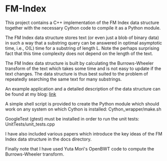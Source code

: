 FM-Index
========

This project contains a C++ implementation of the FM Index data structure together with the necessary Cython code to compile it as a Python module.

The FM Index data structure stores text (or even just a blob of binary data) in such a way that a substring query can be answered in optimal asymptotic time, i.e., O(L) time for a substring of length L. Note the perhaps surprising fact that this time complexity does not depend on the length of the text.

The FM Index data structure is built by calculating the Burrows-Wheeler transform of the text which takes some time and is not easy to update if the text changes. The data structure is thus best suited to the problem of repeatedly searching the same text for many substrings.

An example application and a detailed description of the data structure can be found at my blog:
[link](http://ocfnash.wordpress.com/2014/01/03/dna-of-a-password-disaster/)

A simple shell script is provided to create the Python module which should work on any system on which Cython is installed:
Cython_wrapper/make.sh

GoogleTest (gtest) must be installed in order to run the unit tests:
UnitTests/unit_tests.cpp

I have also included various papers which introduce the key ideas of the FM Index data structure in the docs directory.

Finally note that I have used Yuta Mori's OpenBWT code to compute the Burrows-Wheeler transform.
